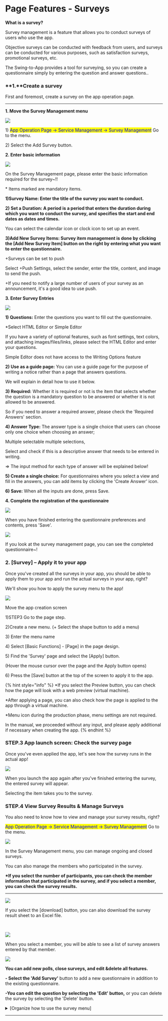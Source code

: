# Page Features - Surveys

**What is a survey?**

Survey management is a feature that allows you to conduct surveys of users who use the app.

Objective surveys can be conducted with feedback from users, and surveys can be conducted for various purposes, such as satisfaction surveys, promotional surveys, etc.

The Swing-to-App provides a tool for surveying, so you can create a questionnaire simply by entering the question and answer questions..

###  **1.**Create a survey

First and foremost, create a survey on the app operation page.

***

**1. Move the Survey Management menu**

![](https://wp.swing2app.co.kr/wp-content/uploads/2022/07/%EC%84%A4%EB%AC%B8%EC%A1%B0%EC%82%AC%EC%97%85%EB%8E%832.png)

1\) <mark style="color:blue;">App Operation Page → Service Management → Survey Management</mark> Go to the menu.

2\) Select the Add Survey button.

**2. Enter basic information**

![](https://wp.swing2app.co.kr/wp-content/uploads/2022/07/%EC%84%A4%EB%AC%B8%EC%A1%B0%EC%82%AC%EC%97%85%EB%8E%831.png)

On the Survey Management page, please enter the basic information required for the survey\~!!

\* Items marked are mandatory items.

**1)Survey Name: Enter the title of the survey you want to conduct.**

**2) Set a Duration: A period is a period that enters the duration during which you want to conduct the survey, and specifies the start and end dates as dates and times.**

You can select the calendar icon or clock icon to set up an event.

**3)Add New Survey Items: Survey item management is done by clicking the \[Add New Survey Item] button on the right by entering what you want to enter the questionnaire.**

\+Surveys can be set to push

Select +Push Settings, select the sender, enter the title, content, and image to send the push.

\+If you need to notify a large number of users of your survey as an announcement, it's a good idea to use push.

**3. Enter Survey Entries**

![](https://wp.swing2app.co.kr/wp-content/uploads/2022/07/%EC%84%A4%EB%AC%B8%EC%A1%B0%EC%82%AC%EC%97%85%EB%8E%833.png)

**1) Questions:** Enter the questions you want to fill out the questionnaire.

\*Select HTML Editor or Simple Editor

If you have a variety of optional features, such as font settings, text colors, and attaching images/files/links, please select the HTML Editor and enter your questions.

Simple Editor does not have access to the Writing Options feature

**2) Use as a guide page:** You can use a guide page for the purpose of writing a notice rather than a page that answers questions.

We will explain in detail how to use it below.

**3) Required:** Whether it is required or not is the item that selects whether the question is a mandatory question to be answered or whether it is not allowed to be answered.

So if you need to answer a required answer, please check the 'Required Answers' section.

**4) Answer Type:** The answer type is a single choice that users can choose only one choice when choosing an answer;

Multiple selectable multiple selections,

Select and check if this is a descriptive answer that needs to be entered in writing.

\=> The input method for each type of answer will be explained below!

**5) Create a single choice:** For questionnaires where you select a view and fill in the answers, you can add items by clicking the 'Create Answer' icon.

**6) Save:** When all the inputs are done, press Save.

**4. Complete the registration of the questionnaire**

![](https://wp.swing2app.co.kr/wp-content/uploads/2022/07/%EC%84%A4%EB%AC%B8%EC%A1%B0%EC%82%AC%EC%97%85%EB%8E%838.png)

When you have finished entering the questionnaire preferences and contents, press 'Save'.

![](https://wp.swing2app.co.kr/wp-content/uploads/2022/07/%EC%84%A4%EB%AC%B8%EC%A1%B0%EC%82%AC%EC%97%85%EB%8E%839.png)

If you look at the survey management page, you can see the completed questionnaire\~!

###  **2.** \[Survey] – Apply it to your app

Once you've created all the surveys in your app, you should be able to apply them to your app and run the actual surveys in your app, right?

We'll show you how to apply the survey menu to the app!

![](https://wp.swing2app.co.kr/wp-content/uploads/2022/07/%EC%84%A4%EB%AC%B8%EC%A1%B0%EC%82%AC.png)

Move the app creation screen

1\)STEP3 Go to the page step.

2\)Create a new menu. (+ Select the shape button to add a menu)

3\) Enter the menu name

4\) Select \[Basic Functions] - \[Page] in the page design.

5\) Find the 'Survey' page and select the \[Apply] button.

(Hover the mouse cursor over the page and the Apply button opens)

6\) Press the \[Save] button at the top of the screen to apply it to the app.

{% hint style="info" %}
\*If you select the Preview button, you can check how the page will look with a web preview (virtual machine).

\*After applying a page, you can also check how the page is applied to the app through a virtual machine.

\*Menu icon during the production phase, menu settings are not required.

In the manual, we proceeded without any input, and please apply additional if necessary when creating the app.
{% endhint %}

###  **STEP.3** App launch screen: Check the survey page

Once you've even applied the app, let's see how the survey runs in the actual app!

![](https://wp.swing2app.co.kr/wp-content/uploads/2022/07/%EC%84%A4%EB%AC%B8%EC%97%85%EB%8E%837.png)

When you launch the app again after you've finished entering the survey, the entered survey will appear.

Selecting the item takes you to the survey.

###  **STEP.4** View Survey Results & Manage Surveys

You also need to know how to view and manage your survey results, right?

<mark style="color:blue;">App Operation Page → Service Management → Survey Management</mark> Go to the menu.

![](https://wp.swing2app.co.kr/wp-content/uploads/2019/06/%EC%84%A4%EB%AC%B8%EA%B2%B0%EA%B3%BC-NEW.png)

In the Survey Management menu, you can manage ongoing and closed surveys.

You can also manage the members who participated in the survey.

**\*If you select the number of participants, you can check the member information that participated in the survey, and if you select a member, you can check the survey results.**

***

![](https://wp.swing2app.co.kr/wp-content/uploads/2019/06/%EC%84%A4%EB%AC%B8%EA%B2%B0%EA%B3%BC-NEW4.png)

If you select the \[download] button, you can also download the survey result sheet to an Excel file.

​

![](https://wp.swing2app.co.kr/wp-content/uploads/2019/06/%EC%84%A4%EB%AC%B8%EA%B2%B0%EA%B3%BC-NEW2.png)

When you select a member, you will be able to see a list of survey answers entered by that member.

![](https://wp.swing2app.co.kr/wp-content/uploads/2019/06/%EC%84%A4%EB%AC%B8%EA%B2%B0%EA%B3%BC-NEW3.png)

**You can add new polls, close surveys, and edit \&delete all features.**

**- Select the 'Add Survey'** button to add a new questionnaire in addition to the existing questionnaire.

**-You can edit the question by selecting the 'Edit' button,** or you can delete the survey by selecting the 'Delete' button.

<details>

<summary>[Organize how to use the survey menu]</summary>

**설문조사 만들기, 앱에서 설문 참여하기 상세 내용은 아래 매뉴얼을 꼭\~ 확인해주세요!**

**☞** [**\[설문조사 이용방법- 등록, 관리 및 앱실행화면\]**](https://wp.swing2app.co.kr/documentation/appmanage/service/survey/)

**▶ 설문조사지 만들기**

[앱운영 페이지 → 서비스관리 →설문관리](http://www.swing2app.co.kr/view/survey) → \[설문 추가] 버튼을 선택 → 설문조사명, 설문기간 설정 후 → \[새 설문항목 추가] 버튼을 눌러서 질문 및 답변 항목을 입력해주시면 됩니다.

**▶설문지 앱에 적용하는 방법**

만들어진 설문지는 앱에 적용해주세요.

앱제작 페이지 → 페이지메뉴 → 메뉴추가 →메뉴이름 →\[스윙 페이지] 불러오기 → ‘설문조사’ 선택 적용 후 저장

**▶앱에서 설문 참여하기**

앱을 실행 한뒤 설문조사에 참여할 수 있습니다.

적용된 메뉴를 선택한 뒤 화면을 터치하면 설문에 참여할 수 있어요.

\*설문조사는 앱에 가입된 회원 – 사용자 등급부터 이용할 수 있어요. 손님은 이용할 수 없으니 이용시 참고 부탁드려요.

**▶사용자들이 입력한 설문 결과 확인하기**

앱운영 페이지 → 서비스관리 →설문관리→참여 인원에서 ‘숫자’ 선택 → ‘사용자’를 선택하면 설문 결과를 확인할 수 있습니다.

</details>

***
